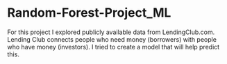 # Random-Forest-Project_ML
For this project I  explored publicly available data from LendingClub.com. Lending Club connects people who need money (borrowers) with people who have money (investors). I tried to create a model that will help predict this.
